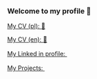 ### Welcome to my profile 👋

[My CV (pl): 📃](https://github.com/daniel-dabrowski-177/daniel-dabrowski-177/blob/main/CV_Daniel_Dąbrowski.pdf)

[My CV (en): 📃](https://github.com/daniel-dabrowski-177/daniel-dabrowski-177/blob/main/CV_Daniel_Dąbrowski_EN.pdf)

[My Linked in profile:  <img src="https://play-lh.googleusercontent.com/kMofEFLjobZy_bCuaiDogzBcUT-dz3BBbOrIEjJ-hqOabjK8ieuevGe6wlTD15QzOqw" width="16px" height="16px"/>](https://www.linkedin.com/in/daniel-dąbrowski-1812b41b4/)

[My Projects: <img src="https://static-00.iconduck.com/assets.00/netlify-icon-511x512-idkvcd89.png" width="16px" height="16px"/>](https://app.netlify.com/teams/caster/sites)

